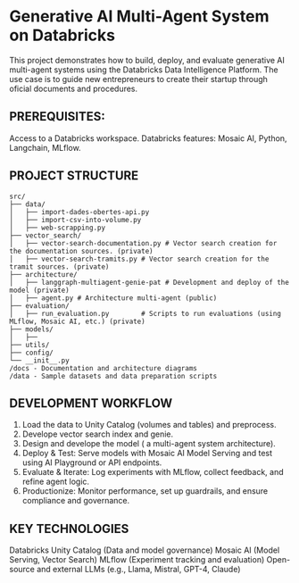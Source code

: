 # Generative AI Multi-Agent System on Databricks

This project demonstrates how to build, deploy, and evaluate generative AI multi-agent systems using the Databricks Data Intelligence Platform. 
The use case is to guide new entrepreneurs to create their startup through oficial documents and procedures. 

## PREREQUISITES:

Access to a Databricks workspace. Databricks features: Mosaic AI, 
Python, Langchain, MLflow.

## PROJECT STRUCTURE
```
src/
├── data/
│   ├── import-dades-obertes-api.py 
│   ├── import-csv-into-volume.py 
│   ├── web-scrapping.py
├── vector_search/
│   ├── vector-search-documentation.py # Vector search creation for the documentation sources. (private)
│   ├── vector-search-tramits.py # Vector search creation for the tramit sources. (private)
├── architecture/
│   ├── langgraph-multiagent-genie-pat # Development and deploy of the model (private)
│   ├── agent.py # Architecture multi-agent (public)
├── evaluation/
│   ├── run_evaluation.py        # Scripts to run evaluations (using MLflow, Mosaic AI, etc.) (private)
├── models/
│   ├── 
├── utils/
├── config/
└── __init__.py
/docs - Documentation and architecture diagrams
/data - Sample datasets and data preparation scripts
```

## DEVELOPMENT WORKFLOW
1. Load the data to Unity Catalog (volumes and tables) and preprocess.
2. Develope vector search index and genie.
3. Design and develope the model ( a multi-agent system architecture).
4. Deploy & Test: Serve models with Mosaic AI Model Serving and test using AI Playground or API endpoints.
5. Evaluate & Iterate: Log experiments with MLflow, collect feedback, and refine agent logic.
7. Productionize: Monitor performance, set up guardrails, and ensure compliance and governance.

## KEY TECHNOLOGIES
Databricks 
Unity Catalog (Data and model governance)
Mosaic AI (Model Serving, Vector Search)
MLflow (Experiment tracking and evaluation)
Open-source and external LLMs (e.g., Llama, Mistral, GPT-4, Claude)


